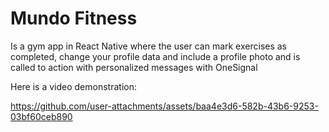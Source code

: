 # Mundo Fitness
Is a gym app in React Native where the user can mark exercises as completed, change your profile data and include a profile photo and is called to action with personalized messages with OneSignal

Here is a video demonstration:

https://github.com/user-attachments/assets/baa4e3d6-582b-43b6-9253-03bf60ceb890

